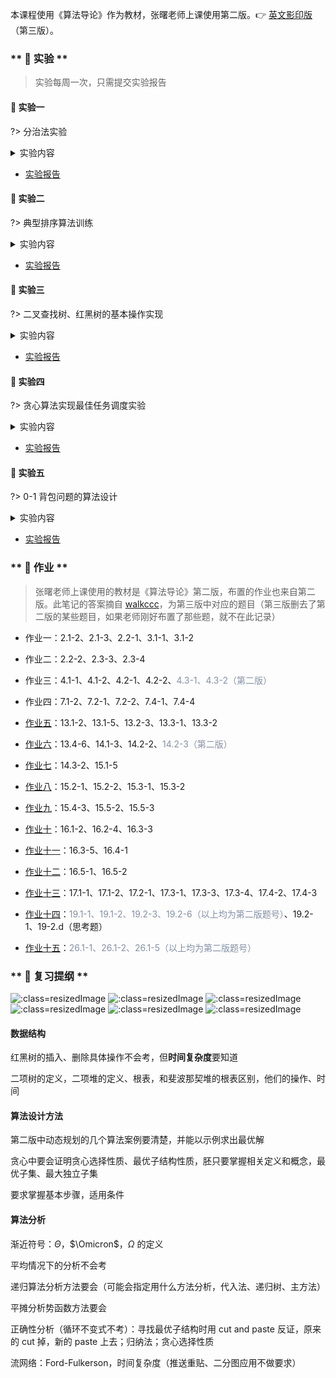 <style>
    .crisp-client, #vcomments {
        display: none;
    }
</style>

本课程使用《算法导论》作为教材，张曙老师上课使用第二版。👉 [英文影印版](course/introduction-to-algorithms/introduction-to-algorithms-3rd.pdf ':ignore')（第三版）。


<!-- tabs:start -->

### ** 🔬 实验 **

> 实验每周一次，只需提交实验报告

#### 🔬 实验一

?> 分治法实验

<details>
<summary>实验内容</summary>

<!-- <iframe src="https://cdn.jsdelivr.net/gh/JingqingLin/Blog/docs/course/introduction-to-algorithms/lab-1-分治法实验.pdf" width="100%" height=500px>
浏览器不支持显示 PDF，请下载：
<a href="https://cdn.jsdelivr.net/gh/JingqingLin/Blog/docs/course/introduction-to-algorithms/lab-1-分治法实验.pdf">下载 PDF</a></iframe> -->

> ```pdf
> course/introduction-to-algorithms/lab-1-分治法实验.pdf
> ```

</details>

- [实验报告](course/introduction-to-algorithms/lab-1.md)

#### 🔬 实验二

?> 典型排序算法训练

<details>
<summary>实验内容</summary>

> ```pdf
> course/introduction-to-algorithms/lab-2-典型排序算法训练.pdf
> ```

</details>

- [实验报告](course/introduction-to-algorithms/lab-2.md)

#### 🔬 实验三

?> 二叉查找树、红黑树的基本操作实现

<details>
<summary>实验内容</summary>

> ```pdf
> course/introduction-to-algorithms/lab-3-二叉查找树、红黑树的基本操作实现.pdf
> ```

</details>

- [实验报告](course/introduction-to-algorithms/lab-3.md)

#### 🔬 实验四

?> 贪心算法实现最佳任务调度实验

<details>
<summary>实验内容</summary>

> ```pdf
> course/introduction-to-algorithms/lab-4-贪心算法实现最佳任务调度实验.pdf
> ```

</details>

- [实验报告](course/introduction-to-algorithms/lab-4.md)

#### 🔬 实验五

?> 0-1 背包问题的算法设计

<details>
<summary>实验内容</summary>

> ```pdf
> course/introduction-to-algorithms/lab-5-0-1-背包问题的算法设计.pdf
> ```

</details>

- [实验报告](course/introduction-to-algorithms/lab-5.md)

### ** 📝 作业 **

> 张曙老师上课使用的教材是《算法导论》第二版，布置的作业也来自第二版。此笔记的答案摘自 [walkccc](https://walkccc.github.io/CLRS/)，为第三版中对应的题目（第三版删去了第二版的某些题目，如果老师刚好布置了那些题，就不在此记录）

- 作业一：2.1-2、2.1-3、2.2-1、3.1-1、3.1-2

- 作业二：2.2-2、2.3-3、2.3-4

- 作业三：4.1-1、4.1-2、4.2-1、4.2-2、<font color=#8590a6>4.3-1、4.3-2（第二版）</font>

- 作业四：7.1-2、7.2-1、7.2-2、7.4-1、7.4-4

- [作业五](course/introduction-to-algorithms/task-5.md)：13.1-2、13.1-5、13.2-3、13.3-1、13.3-2

- [作业六](course/introduction-to-algorithms/task-6.md)：13.4-6、14.1-3、14.2-2、<font color=#8590a6>14.2-3（第二版）</font>

- [作业七](course/introduction-to-algorithms/task-7.md)：14.3-2、15.1-5

- [作业八](course/introduction-to-algorithms/task-8.md)：15.2-1、15.2-2、15.3-1、15.3-2

- [作业九](course/introduction-to-algorithms/task-9.md)：15.4-3、15.5-2、15.5-3

- [作业十](course/introduction-to-algorithms/task-10.md)：16.1-2、16.2-4、16.3-3

- [作业十一](course/introduction-to-algorithms/task-11.md)：16.3-5、16.4-1

- [作业十二](course/introduction-to-algorithms/task-12.md)：16.5-1、16.5-2

- [作业十三](course/introduction-to-algorithms/task-13.md)：17.1-1、17.1-2、17.2-1、17.3-1、17.3-3、17.3-4、17.4-2、17.4-3

- [作业十四](course/introduction-to-algorithms/task-14.md)：<font color=#8590a6>19.1-1、19.1-2、19.2-3、19.2-6（以上均为第二版题号）</font>、19.2-1、19-2.d（思考题）

- [作业十五](course/introduction-to-algorithms/task-15.md)：<font color=#8590a6>26.1-1、26.1-2、26.1-5（以上均为第二版题号）</font>

### ** 💯 复习提纲 **

![](_images/summary-1.png ':class=resizedImage')
![](_images/summary-2.png ':class=resizedImage')
![](_images/summary-3.png ':class=resizedImage')
![](_images/summary-4.png ':class=resizedImage')
![](_images/summary-5.png ':class=resizedImage')
![](_images/summary-6.png ':class=resizedImage')

#### 数据结构

红黑树的插入、删除具体操作不会考，但**时间复杂度**要知道

二项树的定义，二项堆的定义、根表，和斐波那契堆的根表区别，他们的操作、时间

#### 算法设计方法

第二版中动态规划的几个算法案例要清楚，并能以示例求出最优解

贪心中要会证明贪心选择性质、最优子结构性质，胚只要掌握相关定义和概念，最优子集、最大独立子集

要求掌握基本步骤，适用条件

#### 算法分析

渐近符号：$\Theta$，$\Omicron$，$\Omega$ 的定义

平均情况下的分析不会考

递归算法分析方法要会（可能会指定用什么方法分析，代入法、递归树、主方法）

平摊分析势函数方法要会

正确性分析（循环不变式不考）：寻找最优子结构时用 cut and paste 反证，原来的 cut 掉，新的 paste 上去；归纳法；贪心选择性质

流网络：Ford-Fulkerson，时间复杂度（推送重贴、二分图应用不做要求）

<!-- tabs:end -->
